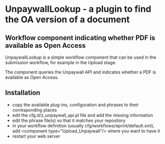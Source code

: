 # UnpaywallLookup - a plugin to find the OA version of a document

## Workflow component indicating whether PDF is available as Open Access

UnpaywallLookup is a simple workflow component that can be used in the submission workflow, 
for example in the Upload stage.

The component queries the Unpaywall API and indicates whether a PDF is available as
Open Access.

## Installation

- copy the available plug-ins, configuration and phrases to their corresponding places
- edit the cfg.d/z_unpaywall_api.pl file and add the missing information
- edit the phrase file(s) so that it matches your repository
- in your workflow definition (usually cfg/workflows/eprint/default.xml), add
  &lt;component type="Upload_Unpaywall"/> where you want to have it
- restart your web server
